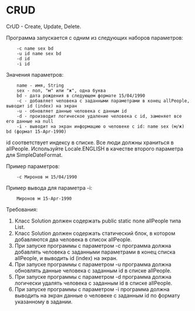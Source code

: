 # CRUD
CrUD - Create, Update, Delete.

Программа запускается с одним из следующих наборов параметров:

        -c name sex bd
        -u id name sex bd
        -d id
        -i id

Значения параметров:

        name - имя, String
        sex - пол, "м" или "ж", одна буква
        bd - дата рождения в следующем формате 15/04/1990
        -c - добавляет человека с заданными параметрами в конец allPeople, выводит id (index) на экран
        -u - обновляет данные человека с данным id
        -d - производит логическое удаление человека с id, заменяет все его данные на null
        -i - выводит на экран информацию о человеке с id: name sex (м/ж) bd (формат 15-Apr-1990)

id соответствует индексу в списке.
Все люди должны храниться в allPeople.
Используйте Locale.ENGLISH в качестве второго параметра для SimpleDateFormat.

Пример параметров:

        -c Миронов м 15/04/1990

Пример вывода для параметра -і:

        Миронов м 15-Apr-1990


Требования:
1. Класс Solution должен содержать public static поле allPeople типа List<Person>.
2. Класс Solution должен содержать статический блок, в котором добавляются два человека в список allPeople.
3. При запуске программы с параметром -с программа должна добавлять человека с заданными параметрами в конец списка allPeople, и выводить id (index) на экран.
4. При запуске программы с параметром -u программа должна обновлять данные человека с заданным id в списке allPeople.
5. При запуске программы с параметром -d программа должна логически удалять человека с заданным id в списке allPeople.
6. При запуске программы с параметром -i программа должна выводить на экран данные о человеке с заданным id по формату указанному в задании.